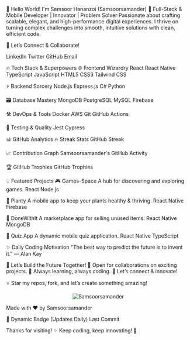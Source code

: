
👋 Hello World! I'm Samsoor Hananzoi (Samsoorsamander)
🚀 Full-Stack & Mobile Developer | Innovator | Problem Solver
Passionate about crafting scalable, elegant, and high-performance digital experiences. I thrive on turning complex challenges into smooth, intuitive solutions with clean, efficient code.

🔗 Let’s Connect & Collaborate!

LinkedIn
Twitter
GitHub
Email

🔥 Tech Stack & Superpowers
🌐 Frontend Wizardry
React
React Native
TypeScript
JavaScript
HTML5
CSS3
Tailwind CSS

⚡ Backend Sorcery
Node.js
Express.js
C#
Python

🗃️ Database Mastery
MongoDB
PostgreSQL
MySQL
Firebase

🛠️ DevOps & Tools
Docker
AWS
Git
GitHub Actions

🧪 Testing & Quality
Jest
Cypress

📊 GitHub Analytics
🔥 Streak Stats
GitHub Streak

📈 Contribution Graph
Samsoorsamander's GitHub Activity

🏆 GitHub Trophies
GitHub Trophies

💡 Featured Projects
🎮 Games-Space
A hub for discovering and exploring games.
React Node.js

🌿 Planty
A mobile app to keep your plants healthy & thriving.
React Native Firebase

🛒 DoneWithIt
A marketplace app for selling unused items.
React Native MongoDB

🧠 Quiz App
A dynamic mobile quiz application.
React Native TypeScript

✨ Daily Coding Motivation
"The best way to predict the future is to invent it."
— Alan Kay

🚀 Let’s Build the Future Together!
🔹 Open for collaborations on exciting projects.
🔹 Always learning, always coding.
🔹 Let’s connect & innovate!

⭐️ Star my repos, fork, and let’s create something amazing!

<p align="center"> <img src="https://komarev.com/ghpvc/?username=Samsoorsamander&label=Profile%20Views&color=blueviolet&style=flat" alt="Samsoorsamander" /> </p>
Made with ❤️ by Samsoorsamander

🎨 Dynamic Badge (Updates Daily)
Last Commit

Thanks for visiting! ✨ Keep coding, keep innovating! 🚀

